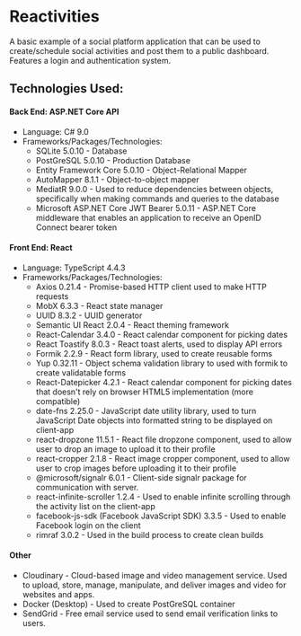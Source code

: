 # Reactivities
A basic example of a social platform application that can be used to create/schedule social activities and post them to a public dashboard.
Features a login and authentication system.

## Technologies Used:
#### Back End: ASP.NET Core API
- Language: C# 9.0
- Frameworks/Packages/Technologies:
  - SQLite 5.0.10 - Database
  - PostGreSQL 5.0.10 - Production Database
  - Entity Framework Core 5.0.10 - Object-Relational Mapper
  - AutoMapper 8.1.1 - Object-to-object mapper
  - MediatR 9.0.0 - Used to reduce dependencies between objects, specifically when making commands and queries to the database
  - Microsoft ASP.NET Core JWT Bearer 5.0.11 - ASP.NET Core middleware that enables an application to receive an OpenID Connect bearer token
    
#### Front End: React
- Language: TypeScript 4.4.3
- Frameworks/Packages/Technologies:
  - Axios 0.21.4 - Promise-based HTTP client used to make HTTP requests
  - MobX 6.3.3 - React state manager
  - UUID 8.3.2 - UUID generator
  - Semantic UI React 2.0.4 - React theming framework
  - React-Calendar 3.4.0 - React calendar component for picking dates
  - React Toastify 8.0.3 - React toast alerts, used to display API errors
  - Formik 2.2.9 - React form library, used to create reusable forms
  - Yup 0.32.11 - Object schema validation library to used with formik to create validatable forms
  - React-Datepicker 4.2.1 - React calendar component for picking dates that doesn't rely on browser HTML5 implementation (more compatible)
  - date-fns 2.25.0 - JavaScript date utility library, used to turn JavaScript Date objects into formatted string to be displayed on client-app
  - react-dropzone 11.5.1 - React file dropzone component, used to allow user to drop an image to upload it to their profile
  - react-cropper 2.1.8 - React image cropper component, used to allow user to crop images before uploading it to their profile
  - @microsoft/signalr 6.0.1 - Client-side signalr package for communication with server.
  - react-infinite-scroller 1.2.4 - Used to enable infinite scrolling through the activity list on the client-app
  - facebook-js-sdk (Facebook JavaScript SDK) 3.3.5 - Used to enable Facebook login on the client
  - rimraf 3.0.2 - Used in the build process to create clean builds

#### Other
- Cloudinary - Cloud-based image and video management service. Used to upload, store, manage, manipulate, and deliver images and video for websites and apps.
- Docker (Desktop) - Used to create PostGreSQL container
- SendGrid - Free email service used to send email verification links to users.
